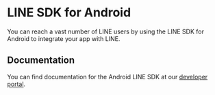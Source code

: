 # LINE SDK for Android

You can reach a vast number of LINE users by using the LINE SDK for Android to integrate your app with LINE.


## Documentation

You can find documentation for the Android LINE SDK at our [developer portal](https://developers.line.me/en/docs/android-sdk/integrate-line-login/).
